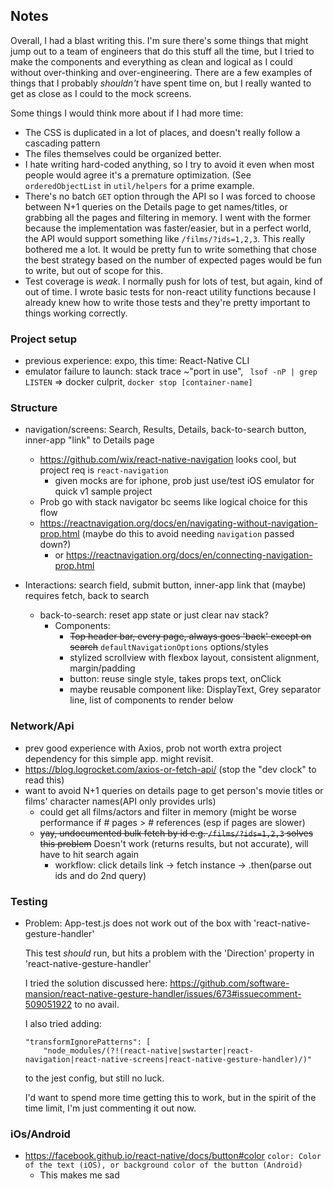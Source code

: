  
## Notes

Overall, I had a blast writing this. I'm sure there's some things that might jump out to a team of engineers that do this stuff all the time, but I tried to make the components and everything  as clean and logical as I could without over-thinking and over-engineering. There are a few examples of things that I probably _shouldn't_ have spent time on, but I really wanted to get as close as I could to the mock screens.
 
 Some things I would think more about if I had more time:
 
 - The CSS is duplicated in a lot of places, and doesn't really follow a cascading pattern 
 - The files themselves could be organized better. 
 - I hate writing hard-coded anything, so I try to avoid it even when most people would agree it's a premature optimization. (See `orderedObjectList` in `util/helpers` for a prime example.
 - There's no batch `GET` option through the API so I was forced to choose between N+1 queries on the Details page to get names/titles, or grabbing all the pages and filtering in memory. I went with the former because the implementation was faster/easier, but in a perfect world, the API would support something like `/films/?ids=1,2,3`. This really bothered me a lot.  It would be pretty fun to write something that chose the best strategy based on the number of expected pages would be fun to write, but out of scope for this. 
 - Test coverage is _weak_. I normally push for lots of test, but again, kind of out of time. I wrote basic tests for non-react utility functions because I already knew how to write those tests and they're pretty important to things working correctly.


### Project setup
- previous experience: expo, this time: React-Native CLI
- emulator failure to launch: stack trace ~"port in use", ` lsof -nP | grep LISTEN` => docker culprit, `docker stop [container-name]`

 
### Structure
- navigation/screens: Search, Results, Details, back-to-search button, inner-app "link" to Details page
    - https://github.com/wix/react-native-navigation looks cool, but project req is `react-navigation`
        - given mocks are for iphone, prob just use/test iOS emulator for quick v1 sample project 
    - Prob go with stack navigator bc seems like logical choice for this flow
    - https://reactnavigation.org/docs/en/navigating-without-navigation-prop.html (maybe do this to avoid needing `navigation` passed down?)
        - or https://reactnavigation.org/docs/en/connecting-navigation-prop.html
        

- Interactions: search field, submit button, inner-app link that (maybe) requires fetch, back to search 
    - back-to-search: reset app state or just clear nav stack?
        - Components:
            - ~~Top header bar, every page, always goes 'back' except on search~~ `defaultNavigationOptions` options/styles
            - stylized scrollview with flexbox layout, consistent alignment, margin/padding
            - button: reuse single style, takes props text, onClick
            - maybe reusable component like: DisplayText, Grey separator line, list of components to render below
            

### Network/Api
- prev good experience with Axios, prob not worth extra project dependency for this simple app. might revisit.
- https://blog.logrocket.com/axios-or-fetch-api/ (stop the "dev clock" to read this)
- want to avoid N+1 queries on details page to get person's movie titles or films' character names(API only provides urls)
    - could get all films/actors and filter in memory (might be worse performance if # pages > # references (esp if pages are slower)
    - ~~yay, undocumented bulk fetch by id e.g. `/films/?ids=1,2,3` solves this problem~~ Doesn't work (returns results, but not accurate), will have to hit search again
        - workflow: click details link -> fetch instance -> .then(parse out ids and do 2nd query)
        
        
        
### Testing
- Problem: App-test.js does not work out of the box with 'react-native-gesture-handler'

    This test _should_ run, but hits a problem with the 'Direction' property in 'react-native-gesture-handler'
    
    I tried the solution discussed here:
    https://github.com/software-mansion/react-native-gesture-handler/issues/673#issuecomment-509051922
    to no avail. 
    
    I also tried adding:

    ```
    "transformIgnorePatterns": [
        "node_modules/(?!(react-native|swstarter|react-navigation|react-native-screens|react-native-gesture-handler)/)"
    ```
    to the jest config, but still no luck. 
    
    I'd want to spend more time getting this to work, but in the spirit of the time limit, I'm just commenting it out now.
  
    
### iOs/Android
- https://facebook.github.io/react-native/docs/button#color ```color: Color of the text (iOS), or background color of the button (Android)```
     - This makes me sad
     

